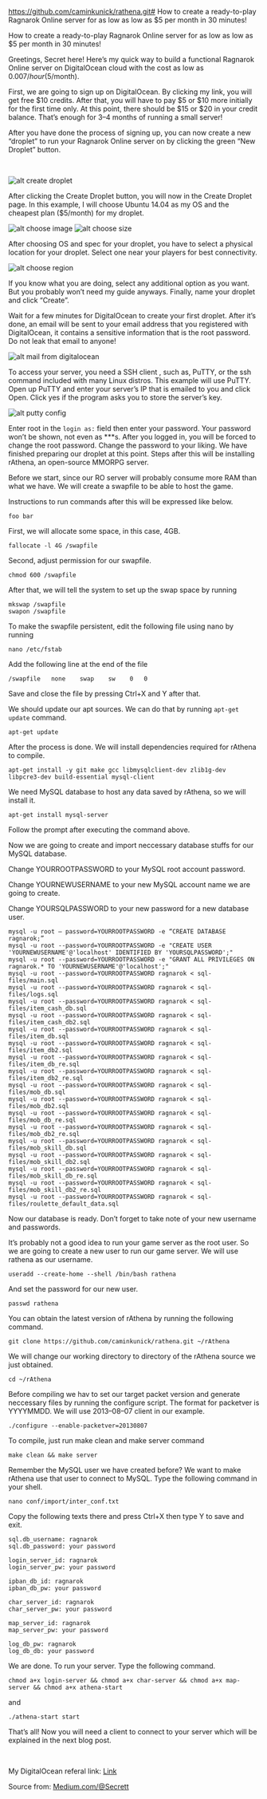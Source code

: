 https://github.com/caminkunick/rathena.git# How to create a ready-to-play Ragnarok Online server for as low as low as $5 per month in 30 minutes!

How to create a ready-to-play Ragnarok Online server for as low as low as $5 per month in 30 minutes!

Greetings, Secret here! Here’s my quick way to build a functional Ragnarok Online server on DigitalOcean cloud with the cost as low as $0.007/hour ($5/month).

First, we are going to sign up on DigitalOcean. By clicking my link, you will get free $10 credits. After that, you will have to pay $5 or $10 more initially for the first time only. At this point, there should be $15 or $20 in your credit balance. That’s enough for 3–4 months of running a small server!

After you have done the process of signing up, you can now create a new “droplet” to run your Ragnarok Online server on by clicking the green “New Droplet” button.

<br>

![alt create droplet](test_assets/01.png)

After clicking the Create Droplet button, you will now in the Create Droplet page. In this example, I will choose Ubuntu 14.04 as my OS and the cheapest plan ($5/month) for my droplet.

![alt choose image](test_assets/02.png)
![alt choose size](test_assets/03.png)

After choosing OS and spec for your droplet, you have to select a physical location for your droplet. Select one near your players for best connectivity.

![alt choose region](test_assets/04.png)

If you know what you are doing, select any additional option as you want. But you probably won’t need my guide anyways.
Finally, name your droplet and click “Create”.

Wait for a few minutes for DigitalOcean to create your first droplet.
After it’s done, an email will be sent to your email address that you registered with DigitalOcean, it contains a sensitive information that is the root password. Do not leak that email to anyone!

![alt mail from digitalocean](test_assets/05.png)

To access your server, you need a SSH client , such as, PuTTY, or the ssh command included with many Linux distros. This example will use PuTTY.
Open up PuTTY and enter your server’s IP that is emailed to you and click Open. Click yes if the program asks you to store the server’s key.

![alt putty config](test_assets/06.png)

Enter root in the `login as:` field then enter your password. Your password won’t be shown, not even as ***s. After you logged in, you will be forced to change the root password. Change the password to your liking.
We have finished preparing our droplet at this point. Steps after this will be installing rAthena, an open-source MMORPG server.

Before we start, since our RO server will probably consume more RAM than what we have. We will create a swapfile to be able to host the game.

Instructions to run commands after this will be expressed like below.

```
foo bar
```

First, we will allocate some space, in this case, 4GB.

```
fallocate -l 4G /swapfile
```

Second, adjust permission for our swapfile.

```
chmod 600 /swapfile
```

After that, we will tell the system to set up the swap space by running

```
mkswap /swapfile
swapon /swapfile
```

To make the swapfile persistent, edit the following file using nano by running

```
nano /etc/fstab
```

Add the following line at the end of the file

```
/swapfile   none    swap    sw    0   0
```

Save and close the file by pressing Ctrl+X and Y after that.

We should update our apt sources. We can do that by running `apt-get update` command.

```
apt-get update
```

After the process is done. We will install dependencies required for rAthena to compile.

```
apt-get install -y git make gcc libmysqlclient-dev zlib1g-dev libpcre3-dev build-essential mysql-client
```

We need MySQL database to host any data saved by rAthena, so we will install it.

```
apt-get install mysql-server
```

Follow the prompt after executing the command above.

Now we are going to create and import neccessary database stuffs for our MySQL database.

Change YOURROOTPASSWORD to your MySQL root account password.

Change YOURNEWUSERNAME to your new MySQL account name we are going to create.

Change YOURSQLPASSWORD to your new password for a new database user.

```
mysql -u root — password=YOURROOTPASSWORD -e “CREATE DATABASE ragnarok;”
mysql -u root --password=YOURROOTPASSWORD -e "CREATE USER 'YOURNEWUSERNAME'@'localhost' IDENTIFIED BY 'YOURSQLPASSWORD';"
mysql -u root --password=YOURROOTPASSWORD -e "GRANT ALL PRIVILEGES ON ragnarok.* TO 'YOURNEWUSERNAME'@'localhost';"
mysql -u root --password=YOURROOTPASSWORD ragnarok < sql-files/main.sql
mysql -u root --password=YOURROOTPASSWORD ragnarok < sql-files/logs.sql
mysql -u root --password=YOURROOTPASSWORD ragnarok < sql-files/item_cash_db.sql
mysql -u root --password=YOURROOTPASSWORD ragnarok < sql-files/item_cash_db2.sql
mysql -u root --password=YOURROOTPASSWORD ragnarok < sql-files/item_db.sql
mysql -u root --password=YOURROOTPASSWORD ragnarok < sql-files/item_db2.sql
mysql -u root --password=YOURROOTPASSWORD ragnarok < sql-files/item_db_re.sql
mysql -u root --password=YOURROOTPASSWORD ragnarok < sql-files/item_db2_re.sql
mysql -u root --password=YOURROOTPASSWORD ragnarok < sql-files/mob_db.sql
mysql -u root --password=YOURROOTPASSWORD ragnarok < sql-files/mob_db2.sql
mysql -u root --password=YOURROOTPASSWORD ragnarok < sql-files/mob_db_re.sql
mysql -u root --password=YOURROOTPASSWORD ragnarok < sql-files/mob_db2_re.sql
mysql -u root --password=YOURROOTPASSWORD ragnarok < sql-files/mob_skill_db.sql
mysql -u root --password=YOURROOTPASSWORD ragnarok < sql-files/mob_skill_db2.sql
mysql -u root --password=YOURROOTPASSWORD ragnarok < sql-files/mob_skill_db_re.sql
mysql -u root --password=YOURROOTPASSWORD ragnarok < sql-files/mob_skill_db2_re.sql
mysql -u root --password=YOURROOTPASSWORD ragnarok < sql-files/roulette_default_data.sql
```

Now our database is ready. Don’t forget to take note of your new username and passwords.

It’s probably not a good idea to run your game server as the root user. So we are going to create a new user to run our game server. We will use rathena as our username.

```
useradd --create-home --shell /bin/bash rathena
```

And set the password for our new user.

```
passwd rathena
```

You can obtain the latest version of rAthena by running the following command.

```
git clone https://github.com/caminkunick/rathena.git ~/rAthena
```

We will change our working directory to directory of the rAthena source we just obtained.

```
cd ~/rAthena
```

Before compiling we hav to set our target packet version and generate neccessary files by running the configure script. The format for packetver is YYYYMMDD. We will use 2013–08–07 client in our example.

```
./configure --enable-packetver=20130807
```

To compile, just run make clean and make server command

```
make clean && make server
```

Remember the MySQL user we have created before? We want to make rAthena use that user to connect to MySQL. Type the following command in your shell.

```
nano conf/import/inter_conf.txt
```

Copy the following texts there and press Ctrl+X then type Y to save and exit.

```
sql.db_username: ragnarok
sql.db_password: your password

login_server_id: ragnarok
login_server_pw: your password

ipban_db_id: ragnarok
ipban_db_pw: your password

char_server_id: ragnarok
char_server_pw: your password

map_server_id: ragnarok
map_server_pw: your password

log_db_pw: ragnarok
log_db_db: your password
```

We are done. To run your server. Type the following command.

```
chmod a+x login-server && chmod a+x char-server && chmod a+x map-server && chmod a+x athena-start
```

and

```
./athena-start start
```

That’s all! Now you will need a client to connect to your server which will be explained in the next blog post.

<br>

My DigitalOcean referal link: [Link](https://m.do.co/c/625dc43ce516)

Source from: [Medium.com/@Secrett](https://medium.com/@Secrett/how-to-create-a-ready-to-play-ragnarok-online-server-for-as-low-as-low-as-5-per-month-in-30-c59595838021)
